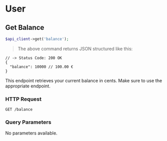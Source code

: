 # User

## Get Balance

```php
$api_client->get('balance');
```

> The above command returns JSON structured like this:

```json-doc
// -> Status Code: 200 OK
{
  "balance": 10000 // 100.00 €
}
```

This endpoint retrieves your current balance in cents. Make sure to use the appropriate endpoint.

### HTTP Request

`GET /balance`

### Query Parameters

No parameters available.
